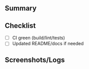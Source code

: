 ## Summary

<!-- Describe the changes. -->

## Checklist

- [ ] CI green (build/lint/tests)
- [ ] Updated README/docs if needed

## Screenshots/Logs

<!-- Optional -->